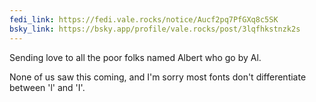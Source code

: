 ```yaml
---
fedi_link: https://fedi.vale.rocks/notice/Aucf2pq7PfGXq8c5SK
bsky_link: https://bsky.app/profile/vale.rocks/post/3lqfhkstnzk2s
---
```


Sending love to all the poor folks named Albert who go by Al.

None of us saw this coming, and I'm sorry most fonts don't differentiate between 'l' and 'I'.
